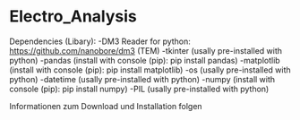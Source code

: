 # Electro_Analysis

Dependencies (Libary):
-DM3 Reader for python: https://github.com/nanobore/dm3 (TEM)
-tkinter (usally pre-installed with python)
-pandas (install with console (pip): pip install pandas)
-matplotlib (install with console (pip): pip install matplotlib)
-os (usally pre-installed with python)
-datetime (usally pre-installed with python)
-numpy (install with console (pip): pip install numpy)
-PIL (usally pre-installed with python)


Informationen zum Download und Installation folgen
